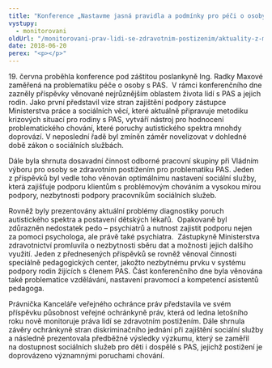 ```yaml
---
title: "Konference „Nastavme jasná pravidla a podmínky pro péči o osoby s PAS“"
vystupy:
  - monitorovani
oldUrl: "/monitorovani-prav-lidi-se-zdravotnim-postizenim/aktuality-z-monitorovani/aktuality-z-monitorovani-2018/konference-nastavme-jasna-pravidla-a-podminky-pro-peci-o-osoby-s-pas/"
date: 2018-06-20
perex: "<p></p>"
---
```


<!-- imported from the old website -->

<p>19. června proběhla konference pod záštitou poslankyně Ing. Radky Maxové zaměřená na problematiku péče o osoby s PAS.  V rámci konferenčního dne zazněly příspěvky věnované nejrůznějším oblastem života lidí s PAS a jejich rodin. Jako první představil vize stran zajištění podpory zástupce Ministerstva práce a sociálních věcí, které aktuálně připravuje metodiku krizových situací pro rodiny s PAS, vytváří nástroj pro hodnocení problematického chování, které poruchy autistického spektra mnohdy doprovází. V neposlední řadě byl zmíněn záměr novelizovat v dohledné době zákon o sociálních službách.</p> <p>Dále byla shrnuta dosavadní činnost odborné pracovní skupiny při Vládním výboru pro osoby se zdravotním postižením pro problematiku PAS. Jeden z příspěvků byl vedle toho věnován optimálnímu nastavení sociální služby, která zajišťuje podporu klientům s problémovým chováním a vysokou mírou podpory, nezbytnosti podpory pracovníkům sociálních služeb.</p> <p>Rovněž byly prezentovány aktuální problémy diagnostiky poruch autistického spektra a postavení dětských lékařů.  Opakovaně byl zdůrazněn nedostatek pedo – psychiatrů a nutnost zajistit podporu nejen za pomoci psychologa, ale právě také psychiatra.  Zástupkyně Ministerstva zdravotnictví promluvila o nezbytnosti sběru dat a možnosti jejich dalšího využití. Jeden z přednesených příspěvků se rovněž věnoval činnosti speciálně pedagogických center, jakožto nezbytnému prvku v systému podpory rodin žijících s členem PAS. Část konferenčního dne byla věnována také problematice vzdělávání, nastavení pravomocí a kompetencí asistentů pedagoga. </p> <p>Právnička Kanceláře veřejného ochránce práv představila ve svém příspěvku působnost veřejné ochránkyně práv, která od ledna letošního roku nově monitoruje práva lidí se zdravotním postižením. Dále shrnula závěry ochránkyně stran diskriminačního jednání při zajištění sociální služby a následně prezentovala předběžné výsledky výzkumu, který se zaměřil na dostupnost sociálních služeb pro děti i dospělé s PAS, jejichž postižení je doprovázeno významnými poruchami chování.</p>
